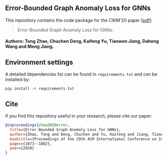 ## Error-Bounded Graph Anomaly Loss for GNNs

This repository contains the code package for the CIKM'20 paper \[[pdf](https://dl.acm.org/doi/pdf/10.1145/3340531.3411979)\]:
>Error-Bounded Graph Anomaly Loss for GNNs.

#### Authors: Tong Zhao, Chuchen Deng, Kaifeng Yu, Tianwen Jiang, Daheng Wang and Meng Jiang.

## Environment settings
A detailed dependencies list can be found in `requirements.txt` and can be installed by:
```
pip install -r requirements.txt
```

## Cite
If you find this repository useful in your research, please cite our paper:

```bibtex
@inproceedings{zhao2020error,
  title={Error-Bounded Graph Anomaly Loss for GNNs},
  author={Zhao, Tong and Deng, Chuchen and Yu, Kaifeng and Jiang, Tianwen and Wang, Daheng and Jiang, Meng},
  booktitle={Proceedings of the 29th ACM International Conference on Information \& Knowledge Management},
  pages={1873--1882},
  year={2020}
}
```

